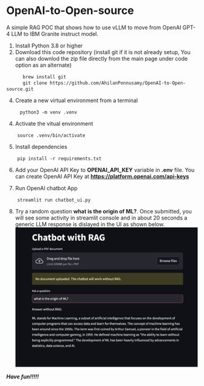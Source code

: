 # OpenAI-to-Open-source
A simple RAG POC that shows how to use vLLM to move from OpenAI GPT-4 LLM to IBM Granite instruct model. 

1. Install Python 3.8 or higher
2. Download this code repository (install git if it is not already setup, You can also downlod the zip file directly from the main page under code option as an alternate)

```
      brew install git
      git clone https://github.com/AhilanPonnusamy/OpenAI-to-Open-source.git
```
   
4. Create a new virtual environment from a terminal
   
```
     python3 -m venv .venv
```

4. Activate the vitual environment

```
    source .venv/bin/activate
```


5. Install dependencies

```
    pip install -r requirements.txt
```

6. Add your OpenAI API Key to **OPENAI_API_KEY** variable in **.env** file. You can create OpenAI API Key at **https://platform.openai.com/api-keys**
   
7. Run OpenAI chatbot App

```
    streamlit run chatbot_ui.py
```

8. Try a random question **what is the origin of ML?**. Once submitted, you will see some activity in streamlit console and in about 20 seconds a generic LLM response is dislayed in the UI as shown below.
![App UI](./images/RandomWithoutRAG.png)
   
***Have fun!!!!!***

